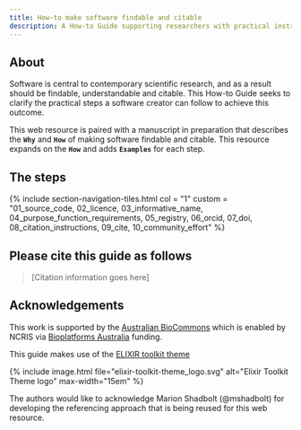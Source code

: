 ```yaml
---
title: How-to make software findable and citable
description: A How-to Guide supporting researchers with practical instructions for making their software findable and citable.
---
```



## About 

Software is central to contemporary scientific research, and as a result should be findable, understandable and citable. This How-to Guide seeks to clarify the practical steps a software creator can follow to achieve this outcome. 

This web resource is paired with a manuscript in preparation that describes the **`Why`** and **`How`** of making software
findable and citable. This resource expands on the **`How`** and adds **`Examples`** for each step.


## The steps

{% include section-navigation-tiles.html col = "1" custom = "01_source_code, 02_licence, 03_informative_name, 04_purpose_function_requirements, 05_registry, 06_orcid, 07_doi, 08_citation_instructions, 09_cite, 10_community_effort" %}


## Please cite this guide as follows

> [Citation information goes here]


## Acknowledgements

This work is supported by the [Australian BioCommons](https://www.biocommons.org.au/) which is enabled by NCRIS via [Bioplatforms Australia](https://bioplatforms.com/) funding.

This guide makes use of the [ELIXIR toolkit theme](https://github.com/ELIXIR-Belgium/elixir-toolkit-theme)

{% include image.html file="elixir-toolkit-theme_logo.svg" alt="Elixir Toolkit Theme logo" max-width="15em" %}

The authors would like to acknowledge Marion Shadbolt (@mshadbolt) for developing the referencing approach that is being reused for this web resource. 
